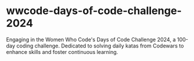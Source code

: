 # wwcode-days-of-code-challenge-2024
Engaging in the Women Who Code's Days of Code Challenge 2024, a 100-day coding challenge. Dedicated to solving daily katas from Codewars to enhance skills and foster continuous learning. 
